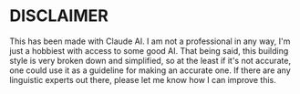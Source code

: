# DISCLAIMER

This has been made with Claude AI. I am not a professional in any way, I'm just a hobbiest with access to some good AI. That being said, this building style is very broken down and simplified, so at the least if it's not accurate, one could use it as a guideline for making an accurate one. If there are any linguistic experts out there, please let me know how I can improve this.

